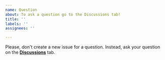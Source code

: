 ```yaml
---
name: Question
about: To ask a question go to the Discussions tab!
title: ''
labels: ''
assignees: ''

---
```


Please, don't create a new issue for a question.
Instead, ask your question on the [**Discussions**](https://github.com/Toni-SM/libiiwa/discussions) tab.
